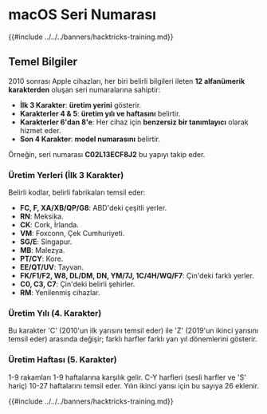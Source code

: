 # macOS Seri Numarası

{{#include ../../../banners/hacktricks-training.md}}

## Temel Bilgiler

2010 sonrası Apple cihazları, her biri belirli bilgileri ileten **12 alfanümerik karakterden** oluşan seri numaralarına sahiptir:

- **İlk 3 Karakter**: **üretim yerini** gösterir.
- **Karakterler 4 & 5**: **üretim yılı ve haftasını** belirtir.
- **Karakterler 6'dan 8'e**: Her cihaz için **benzersiz bir tanımlayıcı** olarak hizmet eder.
- **Son 4 Karakter**: **model numarasını** belirtir.

Örneğin, seri numarası **C02L13ECF8J2** bu yapıyı takip eder.

### **Üretim Yerleri (İlk 3 Karakter)**

Belirli kodlar, belirli fabrikaları temsil eder:

- **FC, F, XA/XB/QP/G8**: ABD'deki çeşitli yerler.
- **RN**: Meksika.
- **CK**: Cork, İrlanda.
- **VM**: Foxconn, Çek Cumhuriyeti.
- **SG/E**: Singapur.
- **MB**: Malezya.
- **PT/CY**: Kore.
- **EE/QT/UV**: Tayvan.
- **FK/F1/F2, W8, DL/DM, DN, YM/7J, 1C/4H/WQ/F7**: Çin'deki farklı yerler.
- **C0, C3, C7**: Çin'deki belirli şehirler.
- **RM**: Yenilenmiş cihazlar.

### **Üretim Yılı (4. Karakter)**

Bu karakter 'C' (2010'un ilk yarısını temsil eder) ile 'Z' (2019'un ikinci yarısını temsil eder) arasında değişir; farklı harfler farklı yarı yıl dönemlerini gösterir.

### **Üretim Haftası (5. Karakter)**

1-9 rakamları 1-9 haftalarına karşılık gelir. C-Y harfleri (sesli harfler ve 'S' hariç) 10-27 haftalarını temsil eder. Yılın ikinci yarısı için bu sayıya 26 eklenir.

{{#include ../../../banners/hacktricks-training.md}}
